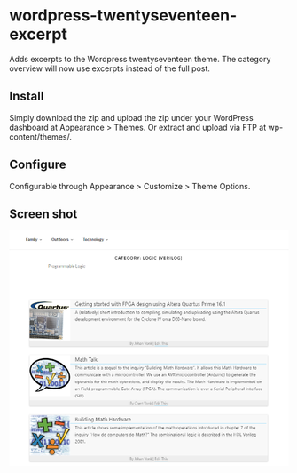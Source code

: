 # wordpress-twentyseventeen-excerpt

Adds excerpts to the Wordpress twentyseventeen theme.  The category overview will now use excerpts instead of the full post.

## Install

Simply download the zip and upload the zip under your WordPress dashboard at Appearance > Themes. Or extract and upload via FTP at wp-content/themes/.

## Configure

Configurable through Appearance > Customize > Theme Options.

## Screen shot

![Screenshot](screenshot.png?raw=true "Screenshot")
